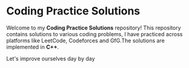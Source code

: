 # Coding Practice Solutions

Welcome to my **Coding Practice Solutions** repository! This repository contains solutions to various coding problems, I have practiced across platforms like LeetCode, Codeforces and GfG.The solutions are implemented in **C++**.

Let's improve ourselves day by day
